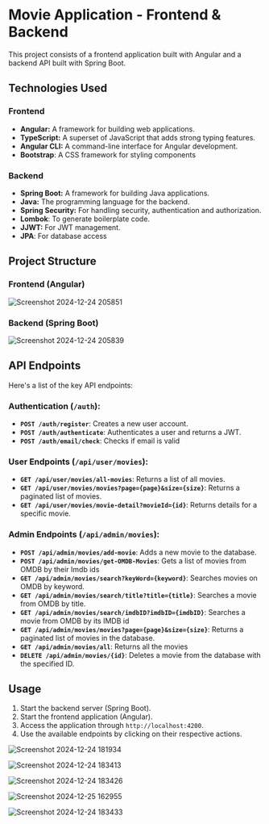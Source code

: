 # Movie Application - Frontend & Backend

This project consists of a frontend application built with Angular and a backend API built with Spring Boot.

## Technologies Used

### Frontend

*   **Angular:**  A framework for building web applications.
*  **TypeScript:** A superset of JavaScript that adds strong typing features.
*   **Angular CLI:**  A command-line interface for Angular development.
*  **Bootstrap**: A CSS framework for styling components

### Backend

*   **Spring Boot:**  A framework for building Java applications.
*   **Java:** The programming language for the backend.
*   **Spring Security:** For handling security, authentication and authorization.
*   **Lombok**: To generate boilerplate code.
*   **JJWT:** For JWT management.
*   **JPA**: For database access

## Project Structure

### Frontend (Angular)

![Screenshot 2024-12-24 205851](https://github.com/user-attachments/assets/562e35a5-37ce-4a5d-9726-a296d8fc6487)




### Backend (Spring Boot)

![Screenshot 2024-12-24 205839](https://github.com/user-attachments/assets/342cfb3e-1343-4641-b637-a68552c48a58)




## API Endpoints

Here's a list of the key API endpoints:

### Authentication (`/auth`):

*   **`POST /auth/register`**: Creates a new user account.
*   **`POST /auth/authenticate`**: Authenticates a user and returns a JWT.
*  **`POST /auth/email/check`**: Checks if email is valid

### User Endpoints (`/api/user/movies`):

*   **`GET /api/user/movies/all-movies`**: Returns a list of all movies.
*   **`GET /api/user/movies/movies?page={page}&size={size}`**: Returns a paginated list of movies.
*  **`GET /api/user/movies/movie-detail?movieId={id}`**: Returns details for a specific movie.

### Admin Endpoints (`/api/admin/movies`):

*   **`POST /api/admin/movies/add-movie`**: Adds a new movie to the database.
*    **`POST /api/admin/movies/get-OMDB-Movies`**: Gets a list of movies from OMDB by their Imdb ids
*  **`GET /api/admin/movies/search?keyWord={keyword}`**: Searches movies on OMDB by keyword.
*   **`GET /api/admin/movies/search/title?title={title}`**: Searches a movie from OMDB by title.
*    **`GET /api/admin/movies/search/imdbID?imdbID={imdbID}`**: Searches a movie from OMDB by its IMDB id
*   **`GET /api/admin/movies/movies?page={page}&size={size}`**: Returns a paginated list of movies in the database.
*   **`GET /api/admin/movies/all`**: Returns all the movies
*   **`DELETE /api/admin/movies/{id}`**: Deletes a movie from the database with the specified ID.

## Usage

1.  Start the backend server (Spring Boot).
2.  Start the frontend application (Angular).
3.  Access the application through `http://localhost:4200`.
4.  Use the available endpoints by clicking on their respective actions.


![Screenshot 2024-12-24 181934](https://github.com/user-attachments/assets/9bda6f6c-ba73-42e6-8f0c-8fe3e2396158)


![Screenshot 2024-12-24 183413](https://github.com/user-attachments/assets/ffbb1d6f-5cb1-4d88-8ba8-c249a5480d15)


![Screenshot 2024-12-24 183426](https://github.com/user-attachments/assets/a8ca0ae7-6649-490a-b149-424909777b2e)


![Screenshot 2024-12-25 162955](https://github.com/user-attachments/assets/9a048ace-223b-4d37-b8a8-8fb165cfdcc9)


![Screenshot 2024-12-24 183433](https://github.com/user-attachments/assets/faf6f51e-b7a4-4a71-a1a5-513838a654a5)









